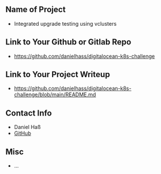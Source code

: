 ## Name of Project 
* Integrated upgrade testing using vclusters 

## Link to Your Github or Gitlab Repo
* https://github.com/danielhass/digitalocean-k8s-challenge

## Link to Your Project Writeup
* https://github.com/danielhass/digitalocean-k8s-challenge/blob/main/README.md

## Contact Info
* Daniel Haß
* [GitHub](https://github.com/danielhass)

## Misc 
* ...